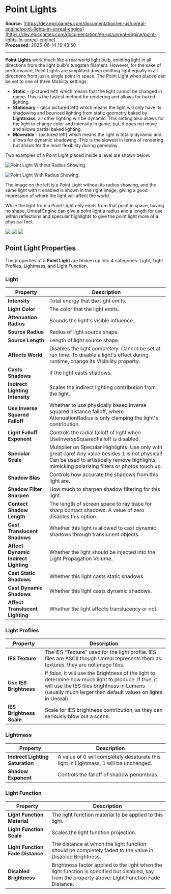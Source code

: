 # Point Lights

**Source:** [https://dev.epicgames.com/documentation/en-us/unreal-engine/point-lights-in-unreal-engine](https://dev.epicgames.com/documentation/en-us/unreal-engine/point-lights-in-unreal-engine)  
**Processed:** 2025-06-14 16:43:50

---

**Point Lights** work much like a real world light bulb, emitting light in all directions from the light bulb's tungsten filament. However, for the sake of performance, Point Lights are simplified down emitting light equally in all directions from just a single point in space. The Point Light when placed can be set to one of three Mobility settings:

-   **Static** - (pictured left) which means that the light cannot be changed in game. This is the fastest method for rendering and allows for baked lighting.
-   **Stationary** - (also pictured left) which means the light will only have its shadowing and bounced lighting from static geometry baked by **Lightmass**, all other lighting will be dynamic. This setting also allows for the light to change color and intensity in game, but, it does not move and allows partial baked lighting.
-   **Moveable** - (pictured left) which means the light is totally dynamic and allows for dynamic shadowing. This is the slowest in terms of rendering but allows for the most flexibility during gameplay.

Two examples of a Point Light placed inside a level are shown below.

![Point Light Without Radius Showing](https://d1iv7db44yhgxn.cloudfront.net/documentation/images/287e43b7-2236-4c7a-92a8-2d893dc31c91/pointlight_004.png)

![Point Light With Radius Showing.](https://d1iv7db44yhgxn.cloudfront.net/documentation/images/36039826-8aeb-4536-9640-60a6ef67f73f/pointlight_005.png)

The image on the left is a Point Light without its radius showing, and the same light with it enabled is shown in the right image, giving a good impression of where the light will affect the world.

While the light from a Point Light only emits from that point in space, having no shape, Unreal Engine can give a point light a radius and a length for use within reflections and specular highlights to give the point light more of a physical feel.

![](https://d1iv7db44yhgxn.cloudfront.net/documentation/images/2516e75f-bc76-4f30-ba82-ef19294fa77a/pointlight_001.png) ![](https://d1iv7db44yhgxn.cloudfront.net/documentation/images/d7469cec-1259-47e0-9e30-827c4d0f80ee/pointlight_002.png) ![](https://d1iv7db44yhgxn.cloudfront.net/documentation/images/b1c49072-a634-4c49-8f4d-15255675ccbc/pointlight_003.png)

## Point Light Properties

The properties of a **Point Light** are broken up into 4 categories: Light, Light Profiles, Lightmass, and Light Function.

### Light

| Property | Description |
| --- | --- |
| **Intensity** | Total energy that the light emits. |
| **Light Color** | The color that the light emits. |
| **Attenuation Radius** | Bounds the light's visible influence. |
| **Source Radius** | Radius of light source shape. |
| **Source Length** | Length of light source shape. |
| **Affects World** | Disables the light completely. Cannot be set at run time. To disable a light's effect during runtime, change its Visibility property. |
| **Casts Shadows** | If the light casts shadows. |
| **Indirect Lighting Intensity** | Scales the indirect lighting contribution from the light. |
| **Use Inverse Squared Falloff** | Whether to use physically based inverse squared distance falloff, where AttenuationRadius is only clamping the light's contribution. |
| **Light Falloff Exponent** | Controls the radial falloff of light when UseInverseSquaredFalloff is disabled. |
| **Specular Scale** | Multiplier on Specular Highlights. Use only with great care! Any value besides 1 is not physical! Can be used to artistically remove highlights mimicking polarizing filters or photos touch up. |
| **Shadow Bias** | Controls how accurate the shadows from this light are. |
| **Shadow Filter Sharpen** | How much to sharpen shadow filtering for this light. |
| **Contact Shadow Length** | The length of screen space to ray trace for sharp contact shadows. A value of zero disables this option. |
| **Cast Translucent Shadows** | Whether this light is allowed to cast dynamic shadows through translucent objects. |
| **Affect Dynamic Indirect Lighting** | Whether the light should be injected into the Light Propagation Volume. |
| **Cast Static Shadows** | Whether this light casts static shadows. |
| **Cast Dynamic Shadows** | Whether this light casts dynamic shadows. |
| **Affect Translucent Lighting** | Whether the light affects translucency or not. |

### Light Profiles

| Property | Description |
| --- | --- |
| **IES Texture** | The IES "Texture" used for the light profile. IES files are ASCII though Unreal represents them as textures, they are not image files. |
| **Use IES Brightness** | If *false*, it will use the Brightness of the light to determine how much light to produce. If *true*, it will use the IES files brightness in Lumens (usually much larger than default values on lights in Unreal). |
| **IES Brightness Scale** | Scale for IES brightness contribution, as they can seriously blow out a scene. |

### Lightmass

| Property | Description |
| --- | --- |
| **Indirect Lighting Saturation** | A value of 0 will completely desaturate this light in Lightmass, 1 will be unchanged. |
| **Shadow Exponent** | Controls the falloff of shadow penumbras. |

### Light Function

| Property | Description |
| --- | --- |
| **Light Function Material** | The light function material to be applied to this light. |
| **Light Function Scale** | Scales the light function projection. |
| **Light Function Fade Distance** | The distance at which the light function should be completely faded to the value in Disabled Brightness. |
| **Disabled Brightness** | Brightness factor applied to the light when the light function is specified but disabled, say from the property above: Light Function Fade Distance. |